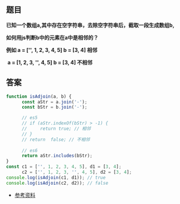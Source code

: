 ## 题目

**已知一个数组a,其中存在空字符串，去除空字符串后，截取一段生成数组b,**

**如何用js判断b中的元素在a中是相邻的？**

**例如 a = ['', 1, 2, 3, 4, 5]   b = [3, 4]    相邻**

​        **a = [1, 2, 3, '', 4, 5]   b = [3, 4]    不相邻**

## 答案

```javascript
function isAdjoin(a, b) {
      const aStr = a.join('-');
      const bStr = b.join('-');

      // es5
      // if (aStr.indexOf(bStr) > -1) {
      //     return true; // 相邻
      // }
      // return  false; // 不相邻
      
      // es6
      return aStr.includes(bStr);
}
const c1 = ['', 1, 2, 3, 4, 5], d1 = [3, 4];
      c2 = ['', 1, 2, 3, '', 4, 5], d2 = [3, 4];
console.log(isAdjoin(c1, d1)); // true
console.log(isAdjoin(c2, d2)); // false
```

* [参考资料](<https://developer.mozilla.org/zh-CN/docs/Web/JavaScript/Reference/Global_Objects/String/includes>) 



